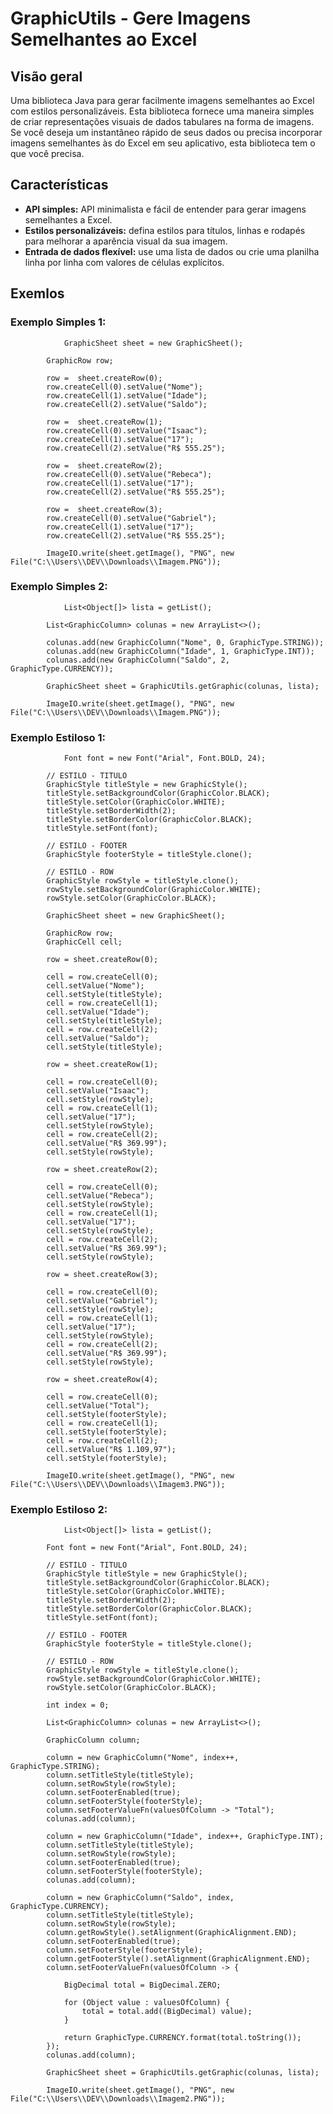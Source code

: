 # GraphicUtils - Gere Imagens Semelhantes ao Excel

## Visão geral
Uma biblioteca Java para gerar facilmente imagens semelhantes ao Excel com estilos personalizáveis. Esta biblioteca fornece uma maneira simples de criar representações visuais de dados tabulares na forma de imagens. Se você deseja um instantâneo rápido de seus dados ou precisa incorporar imagens semelhantes às do Excel em seu aplicativo, esta biblioteca tem o que você precisa.

## Características
- **API simples:** API minimalista e fácil de entender para gerar imagens semelhantes a Excel.
- **Estilos personalizáveis:** defina estilos para títulos, linhas e rodapés para melhorar a aparência visual da sua imagem.
- **Entrada de dados flexível:** use uma lista de dados ou crie uma planilha linha por linha com valores de células explícitos.

## Exemlos

### Exemplo Simples 1:
```
    		GraphicSheet sheet = new GraphicSheet();
		
		GraphicRow row;
		
		row =  sheet.createRow(0);
		row.createCell(0).setValue("Nome");
		row.createCell(1).setValue("Idade");
		row.createCell(2).setValue("Saldo");
		
		row =  sheet.createRow(1);
		row.createCell(0).setValue("Isaac");
		row.createCell(1).setValue("17");
		row.createCell(2).setValue("R$ 555.25");
		
		row =  sheet.createRow(2);
		row.createCell(0).setValue("Rebeca");
		row.createCell(1).setValue("17");
		row.createCell(2).setValue("R$ 555.25");
		
		row =  sheet.createRow(3);
		row.createCell(0).setValue("Gabriel");
		row.createCell(1).setValue("17");
		row.createCell(2).setValue("R$ 555.25");
		
		ImageIO.write(sheet.getImage(), "PNG", new File("C:\\Users\\DEV\\Downloads\\Imagem.PNG"));
```

### Exemplo Simples 2:
```
    		List<Object[]> lista = getList();
		
		List<GraphicColumn> colunas = new ArrayList<>();

		colunas.add(new GraphicColumn("Nome", 0, GraphicType.STRING));
		colunas.add(new GraphicColumn("Idade", 1, GraphicType.INT));
		colunas.add(new GraphicColumn("Saldo", 2, GraphicType.CURRENCY));
		
		GraphicSheet sheet = GraphicUtils.getGraphic(colunas, lista);
		
		ImageIO.write(sheet.getImage(), "PNG", new File("C:\\Users\\DEV\\Downloads\\Imagem.PNG"));
```

### Exemplo Estiloso 1:
```
    		Font font = new Font("Arial", Font.BOLD, 24);

		// ESTILO - TITULO
		GraphicStyle titleStyle = new GraphicStyle();
		titleStyle.setBackgroundColor(GraphicColor.BLACK);
		titleStyle.setColor(GraphicColor.WHITE);
		titleStyle.setBorderWidth(2);
		titleStyle.setBorderColor(GraphicColor.BLACK);
		titleStyle.setFont(font);

		// ESTILO - FOOTER
		GraphicStyle footerStyle = titleStyle.clone();

		// ESTILO - ROW
		GraphicStyle rowStyle = titleStyle.clone();
		rowStyle.setBackgroundColor(GraphicColor.WHITE);
		rowStyle.setColor(GraphicColor.BLACK);

		GraphicSheet sheet = new GraphicSheet();

		GraphicRow row;
		GraphicCell cell;

		row = sheet.createRow(0);

		cell = row.createCell(0);
		cell.setValue("Nome");
		cell.setStyle(titleStyle);
		cell = row.createCell(1);
		cell.setValue("Idade");
		cell.setStyle(titleStyle);
		cell = row.createCell(2);
		cell.setValue("Saldo");
		cell.setStyle(titleStyle);

		row = sheet.createRow(1);

		cell = row.createCell(0);
		cell.setValue("Isaac");
		cell.setStyle(rowStyle);
		cell = row.createCell(1);
		cell.setValue("17");
		cell.setStyle(rowStyle);
		cell = row.createCell(2);
		cell.setValue("R$ 369.99");
		cell.setStyle(rowStyle);

		row = sheet.createRow(2);

		cell = row.createCell(0);
		cell.setValue("Rebeca");
		cell.setStyle(rowStyle);
		cell = row.createCell(1);
		cell.setValue("17");
		cell.setStyle(rowStyle);
		cell = row.createCell(2);
		cell.setValue("R$ 369.99");
		cell.setStyle(rowStyle);

		row = sheet.createRow(3);

		cell = row.createCell(0);
		cell.setValue("Gabriel");
		cell.setStyle(rowStyle);
		cell = row.createCell(1);
		cell.setValue("17");
		cell.setStyle(rowStyle);
		cell = row.createCell(2);
		cell.setValue("R$ 369.99");
		cell.setStyle(rowStyle);
		
		row = sheet.createRow(4);

		cell = row.createCell(0);
		cell.setValue("Total");
		cell.setStyle(footerStyle);
		cell = row.createCell(1);
		cell.setStyle(footerStyle);
		cell = row.createCell(2);
		cell.setValue("R$ 1.109,97");
		cell.setStyle(footerStyle);

		ImageIO.write(sheet.getImage(), "PNG", new File("C:\\Users\\DEV\\Downloads\\Imagem3.PNG"));
```

### Exemplo Estiloso 2:
```
    		List<Object[]> lista = getList();

		Font font = new Font("Arial", Font.BOLD, 24);

		// ESTILO - TITULO
		GraphicStyle titleStyle = new GraphicStyle();
		titleStyle.setBackgroundColor(GraphicColor.BLACK);
		titleStyle.setColor(GraphicColor.WHITE);
		titleStyle.setBorderWidth(2);
		titleStyle.setBorderColor(GraphicColor.BLACK);
		titleStyle.setFont(font);

		// ESTILO - FOOTER
		GraphicStyle footerStyle = titleStyle.clone();

		// ESTILO - ROW
		GraphicStyle rowStyle = titleStyle.clone();
		rowStyle.setBackgroundColor(GraphicColor.WHITE);
		rowStyle.setColor(GraphicColor.BLACK);

		int index = 0;

		List<GraphicColumn> colunas = new ArrayList<>();

		GraphicColumn column;

		column = new GraphicColumn("Nome", index++, GraphicType.STRING);
		column.setTitleStyle(titleStyle);
		column.setRowStyle(rowStyle);
		column.setFooterEnabled(true);
		column.setFooterStyle(footerStyle);
		column.setFooterValueFn(valuesOfColumn -> "Total");
		colunas.add(column);

		column = new GraphicColumn("Idade", index++, GraphicType.INT);
		column.setTitleStyle(titleStyle);
		column.setRowStyle(rowStyle);
		column.setFooterEnabled(true);
		column.setFooterStyle(footerStyle);
		colunas.add(column);

		column = new GraphicColumn("Saldo", index, GraphicType.CURRENCY);
		column.setTitleStyle(titleStyle);
		column.setRowStyle(rowStyle);
		column.getRowStyle().setAlignment(GraphicAlignment.END);
		column.setFooterEnabled(true);
		column.setFooterStyle(footerStyle);
		column.getFooterStyle().setAlignment(GraphicAlignment.END);
		column.setFooterValueFn(valuesOfColumn -> {

			BigDecimal total = BigDecimal.ZERO;

			for (Object value : valuesOfColumn) {
				total = total.add((BigDecimal) value);
			}

			return GraphicType.CURRENCY.format(total.toString());
		});
		colunas.add(column);

		GraphicSheet sheet = GraphicUtils.getGraphic(colunas, lista);

		ImageIO.write(sheet.getImage(), "PNG", new File("C:\\Users\\DEV\\Downloads\\Imagem2.PNG"));
```
